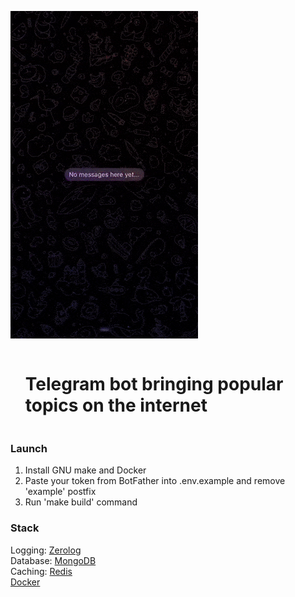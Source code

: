 ![There was a gif, but it didn't load. It's a pity...](assets/bot-presentation.gif)

<div id="user-content-toc">
  <ul>
    <summary><h1 style="display: inline-block;">Telegram bot bringing popular topics on the internet</h1></summary>
  </ul>
</div>

### Launch

1. Install GNU make and Docker
2. Paste your token from BotFather into .env.example and remove 'example' postfix
3. Run 'make build' command

### Stack

Logging: [Zerolog](https://github.com/rs/zerolog)  
Database: [MongoDB](https://www.mongodb.com/)  
Caching: [Redis](https://redis.io/)  
[Docker](https://www.docker.com/)
